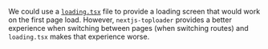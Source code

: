 We could use a [`loading.tsx`][nextjs-loading] file to provide a loading screen
that would work on the first page load. However, `nextjs-toploader` provides a
better experience when switching between pages (when switching routes) and
`loading.tsx` makes that experience worse.

[nextjs-loading]: https://nextjs.org/docs/app/building-your-application/routing/loading-ui-and-streaming